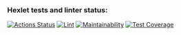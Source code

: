 ### Hexlet tests and linter status:
[![Actions Status](https://github.com/qasik228/backend-project-lvl2/workflows/hexlet-check/badge.svg)](https://github.com/qasik228/backend-project-lvl2/actions)
[![Lint](https://github.com/qasik228/backend-project-lvl2/actions/workflows/lint.yml/badge.svg)](https://github.com/qasik228/backend-project-lvl2/actions/workflows/lint.yml)
[![Maintainability](https://api.codeclimate.com/v1/badges/75526877f6472f791d3c/maintainability)](https://codeclimate.com/github/qasik228/backend-project-lvl2/maintainability)
[![Test Coverage](https://api.codeclimate.com/v1/badges/75526877f6472f791d3c/test_coverage)](https://codeclimate.com/github/qasik228/backend-project-lvl2/test_coverage)